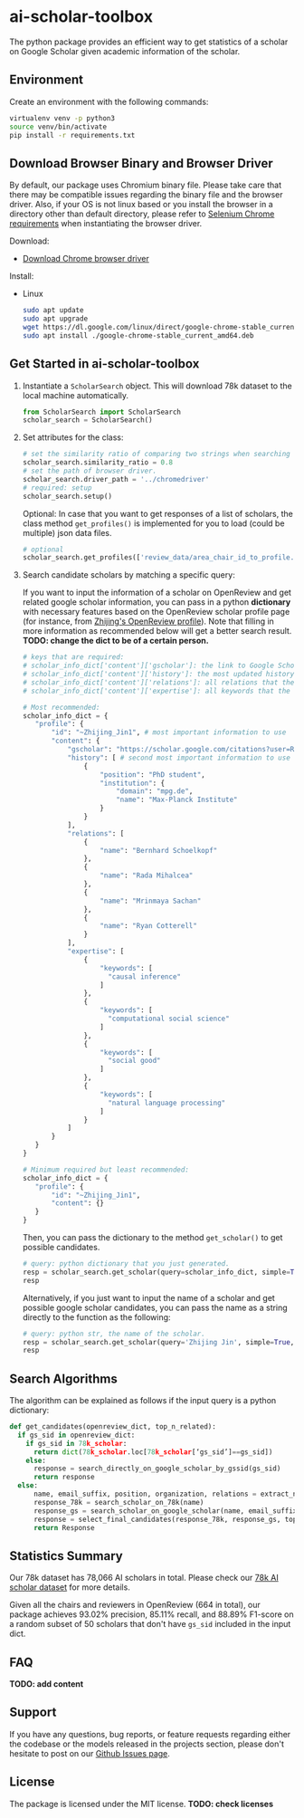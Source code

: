 # ai-scholar-toolbox

The python package provides an efficient way to get statistics of a scholar on Google Scholar given academic information of the scholar.

## Environment
Create an environment with the following commands:
```bash
virtualenv venv -p python3
source venv/bin/activate
pip install -r requirements.txt
```

## Download Browser Binary and Browser Driver
By default, our package uses Chromium binary file. Please take care that there may be compatible issues regarding the binary file and the browser driver. Also, if your OS is not linux based or you install the browser in a directory other than default directory, please refer to [Selenium Chrome requirements](https://github.com/SeleniumHQ/selenium/wiki/ChromeDriver/01fde32d0ed245141e24151f83b7c2db31d596a4#requirements) when instantiating the browser driver.

Download:
- [Download Chrome browser driver](https://sites.google.com/a/chromium.org/chromedriver/downloads)

Install:
- Linux
  
  ```bash
  sudo apt update
  sudo apt upgrade
  wget https://dl.google.com/linux/direct/google-chrome-stable_current_amd64.deb
  sudo apt install ./google-chrome-stable_current_amd64.deb
  ```
## Get Started in ai-scholar-toolbox

1. Instantiate a `ScholarSearch` object. This will download 78k dataset to the local machine automatically.
   ```python
   from ScholarSearch import ScholarSearch
   scholar_search = ScholarSearch()
   ```

2. Set attributes for the class:
   ```python
   # set the similarity ratio of comparing two strings when searching on Google Scholar webpage. If not given, default is 0.8.
   scholar_search.similarity_ratio = 0.8
   # set the path of browser driver.
   scholar_search.driver_path = '../chromedriver'
   # required: setup
   scholar_search.setup()
   ```

   Optional: In case that you want to get responses of a list of scholars, the class method `get_profiles()` is implemented for you to load (could be multiple) json data files.
   ```python
   # optional
   scholar_search.get_profiles(['review_data/area_chair_id_to_profile.json', 'review_data/reviewer_id_to_profile.json'])
   ```

3. Search candidate scholars by matching a specific query:
   
    If you want to input the information of a scholar on OpenReview and get related google scholar information, you can pass in a python **dictionary** with necessary features based on the OpenReview scholar profile page (for instance, from [Zhijing's OpenReview profile](https://openreview.net/profile?id=~Zhijing_Jin1)). Note that filling in more information as recommended below will get a better search result. **TODO: change the dict to be of a certain person.**
    
   ```python
   # keys that are required:
   # scholar_info_dict['content']['gscholar']: the link to Google Scholar profile in the OpenReview webpage. If cannot be found, you can either choose not to include it or pass in an empty string.
   # scholar_info_dict['content']['history']: the most updated history of the scholar in the OpenReview webpage. Previous history is not needed.
   # scholar_info_dict['content']['relations']: all relations that the scholar list in the OpenReview webpage. We recommend to list all the relations here. Only name is needed.
   # scholar_info_dict['content']['expertise']: all keywords that the scholar label their academic research field. We recommend to list all the expertise keywords here. Only keyword is needed.

   # Most recommended:
   scholar_info_dict = {
      "profile": {
          "id": "~Zhijing_Jin1", # most important information to use
          "content": {
              "gscholar": "https://scholar.google.com/citations?user=RkI8h-wAAAAJ",
              "history": [ # second most important information to use
                  {
                      "position": "PhD student",
                      "institution": {
                          "domain": "mpg.de",
                          "name": "Max-Planck Institute"
                      }
                  }
              ],
              "relations": [
                  {
                      "name": "Bernhard Schoelkopf"
                  },
                  {
                      "name": "Rada Mihalcea"
                  },
                  {
                      "name": "Mrinmaya Sachan"
                  },
                  {
                      "name": "Ryan Cotterell"
                  }
              ],
              "expertise": [
                  {
                      "keywords": [
                        "causal inference"
                      ]
                  },
                  {
                      "keywords": [
                        "computational social science"
                      ]
                  },
                  {
                      "keywords": [
                        "social good"
                      ]
                  },
                  {
                      "keywords": [
                        "natural language processing"
                      ]
                  }
              ]
          }
      }
   }

   # Minimum required but least recommended:
   scholar_info_dict = {
      "profile": {
          "id": "~Zhijing_Jin1",
          "content": {}
      }
   }
   ```

   Then, you can pass the dictionary to the method `get_scholar()` to get possible candidates.
   ```python
   # query: python dictionary that you just generated.
   resp = scholar_search.get_scholar(query=scholar_info_dict, simple=True, top_n=3, print_true=True)
   resp
   ```

   Alternatively, if you just want to input the name of a scholar and get possible google scholar candidates, you can pass the name as a string directly to the function as the following:
   ```python
   # query: python str, the name of the scholar.
   resp = scholar_search.get_scholar(query='Zhijing Jin', simple=True, top_n=3, print_true=True)
   resp
   ```

## Search Algorithms
The algorithm can be explained as follows if the input query is a python dictionary:
```python
def get_candidates(openreview_dict, top_n_related):
  if gs_sid in openreview_dict:
    if gs_sid in 78k_scholar:
      return dict(78k_scholar.loc[78k_scholar[‘gs_sid’]==gs_sid])
    else:
      response = search_directly_on_google_scholar_by_gssid(gs_sid)
      return response
  else:
      name, email_suffix, position, organization, relations = extract_name_from_openreview_dict(openreview_dict)
      response_78k = search_scholar_on_78k(name) 
      response_gs = search_scholar_on_google_scholar(name, email_suffix, position, organization, relations)
      response = select_final_candidates(response_78k, response_gs, top_n_related = top_n_related)
      return Response

```

## Statistics Summary
Our 78k dataset has 78,066 AI scholars in total. Please check our [78k AI scholar dataset](https://github.com/causalNLP) for more details.

Given all the chairs and reviewers in OpenReview (664 in total), our package achieves 93.02% precision, 85.11% recall, and 88.89% F1-score on a random subset of 50 scholars that don't have `gs_sid` included in the input dict.

## FAQ
**TODO: add content**

## Support
If you have any questions, bug reports, or feature requests regarding either the codebase or the models released in the projects section, please don't hesitate to post on our [Github Issues page](https://github.com/causalNLP/ai-scholar-toolbox/issues).

## License
The package is licensed under the MIT license.
**TODO: check licenses**